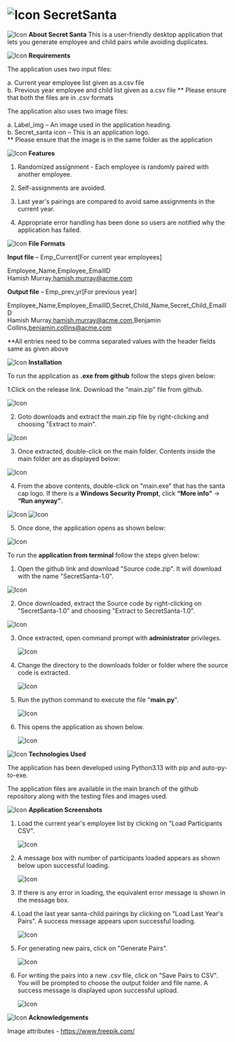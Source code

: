 # ![Icon](Assets/Images/SecretSanta_icon.png) SecretSanta   
![Icon](Assets/Images/About_icon.jpg) **About Secret Santa**
This is a user-friendly desktop application that lets you generate employee and child pairs while avoiding duplicates. 

![Icon](Assets/Images/Requirements_icon.png) **Requirements**

The application uses two input files: 

  a. Current year employee list given as a.csv file  
  b. Previous year employee and child list given as a.csv file 
  ** Please ensure that both the files are in .csv formats 

The application also uses two image files: 

  a. Label_img – An image used in the application heading.  
  b. Secret_santa icon – This is an application logo.  
  ** Please ensure that the image is in the same folder as the application 
  
![Icon](Assets/Images/Constraints_icon.png) **Features**

1. Randomized assignment - Each employee is randomly paired with another employee.
   
2. Self-assignments are avoided.

3. Last year's pairings are compared to avoid same assignments in the current year.

4. Appropriate error handling has been done so users are notified why the application has failed.

![Icon](Assets/Images/File_formats_icon.png) **File Formats**

**Input file** – Emp_Current[For current year employees] 

Employee_Name,Employee_EmailID  
Hamish Murray,hamish.murray@acme.com 

**Output file** – Emp_prev_yr[For previous year] 

Employee_Name,Employee_EmailID,Secret_Child_Name,Secret_Child_EmailID  
Hamish Murray,hamish.murray@acme.com,Benjamin Collins,benjamin.collins@acme.com 

**All entries need to be comma separated values with the header fields same as given above 

![Icon](Assets/Images/Installation_icon.png) **Installation** 

To run the application as **.exe from github** follow the steps given below: 

1.Click on the release link. Download the "main.zip" file from github.

  ![Icon](Assets/Images/Github_Screenshots/Step1.png)

2. Goto downloads and extract the main.zip file by right-clicking and choosing "Extract to main\".

  ![Icon](Assets/Images/Github_Screenshots/Step2.png)

3. Once extracted, double-click on the main folder. Contents inside the main folder are as displayed below:

  ![Icon](Assets/Images/Github_Screenshots/Step3.png)

4. From the above contents, double-click on "main.exe" that has the santa cap logo. If there is a **Windows Security Prompt**, click **“More info”** → **“Run anyway”**.
 
  ![Icon](Assets/Images/Github_Screenshots/Step4a.png)
  ![Icon](Assets/Images/Github_Screenshots/Step4b.png)
   
5. Once done, the application opens as shown below:

  ![Icon](Assets/Images/Github_Screenshots/Step5.png)
  
To run the **application from terminal** follow the steps given below: 

1. Open the github link and download "Source code.zip". It will download with the name "SecretSanta-1.0".
   
  ![Icon](Assets/Images/Terminal_Screenshots/Step1.png)

2. Once downloaded, extract the Source code by right-clicking on "SecretSanta-1.0" and choosing "Extract to SecretSanta-1.0".
 
  ![Icon](Assets/Images/Terminal_Screenshots/Step2.png)

3. Once extracted, open command prompt with **administrator** privileges.

   ![Icon](Assets/Images/Terminal_Screenshots/Step3.png)

4. Change the directory to the downloads folder or folder where the source code is extracted.

   ![Icon](Assets/Images/Terminal_Screenshots/Step4.png)

5. Run the python command to execute the file "**main.py**".

   ![Icon](Assets/Images/Terminal_Screenshots/Step5.png)

6. This opens the application as shown below.

   ![Icon](Assets/Images/Github_Screenshots/Step5.png)
  
![Icon](Assets/Images/Technology_icon.png) **Technologies Used** 

The application has been developed using Python3.13 with pip and auto-py-to-exe.  

The application files are available in the main branch of the github repository along with the testing files and images used. 

![Icon](Assets/Images/Screenshot.png) **Application Screenshots** 

1. Load the current year's employee list by clicking on "Load Participants CSV".

   ![Icon](Assets/Images/App_SS_1.png)

2. A message box with number of participants loaded appears as shown below upon successful loading.

   ![Icon](Assets/Images/App_SS_2.png)
  
3. If there is any error in loading, the equivalent error message is shown in the message box.

4. Load the last year santa-child pairings by clicking on "Load Last Year's Pairs". A success message appears upon successful loading.

   ![Icon](Assets/Images/App_SS_3.png) 
   
5. For generating new pairs, click on "Generate Pairs".

   ![Icon](Assets/Images/App_SS_4.png) 

6. For writing the pairs into a new .csv file, click on "Save Pairs to CSV". You will be prompted to choose the output folder and file name. A success message is displayed upon successful upload.

   ![Icon](Assets/Images/App_SS_5.png)

![Icon](Assets/Images/Acknowledgements_icon.png) **Acknowledgements**

Image attributes - https://www.freepik.com/ 
